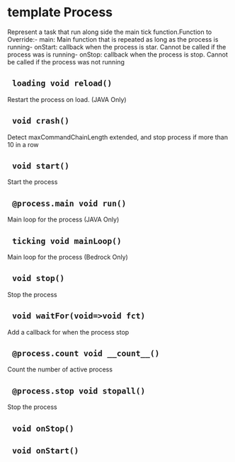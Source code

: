 # template Process
Represent a task that run along side the main tick function.Function to Override:- main: Main function that is repeated as long as the process is running- onStart: callback when the process is star. Cannot be called if the process was is running- onStop: callback when the process is stop. Cannot be called if the process was not running

## ` loading void reload()`
Restart the process on load. (JAVA Only)

## ` void crash()`
Detect maxCommandChainLength extended, and stop process if more than 10 in a row

## ` void start()`
Start the process

## ` @process.main void run()`
Main loop for the process (JAVA Only)

## ` ticking void mainLoop()`
Main loop for the process (Bedrock Only)

## ` void stop()`
Stop the process

## ` void waitFor(void=>void fct)`
Add a callback for when the process stop

## ` @process.count void __count__()`
Count the number of active process

## ` @process.stop void stopall()`
Stop the process

## ` void onStop()`


## ` void onStart()`





